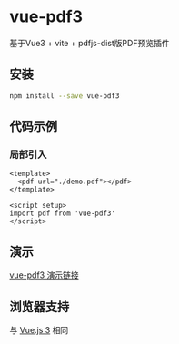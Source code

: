 # vue-pdf3
基于Vue3 + vite + pdfjs-dist版PDF预览插件

## 安装
```bash
npm install --save vue-pdf3
```

## 代码示例

### 局部引入
```vue
<template>
  <pdf url="./demo.pdf"></pdf>
</template>

<script setup>
import pdf from 'vue-pdf3'
</script>
```

## 演示

[vue-pdf3 演示链接](https://baidu.com)

## 浏览器支持
与 [Vue.js 3](https://github.com/vuejs/core/blob/main/README.md) 相同
